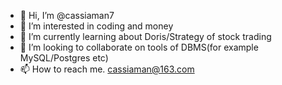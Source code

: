 - 👋 Hi, I’m @cassiaman7
- 👀 I’m interested in coding and money
- 🌱 I’m currently learning about Doris/Strategy of stock trading
- 💞️ I’m looking to collaborate on tools of DBMS(for example MySQL/Postgres etc)
- 📫 How to reach me. cassiaman@163.com

<!---
cassiaman7/cassiaman7 is a ✨ special ✨ repository because its `README.md` (this file) appears on your GitHub profile.
You can click the Preview link to take a look at your changes.
--->
